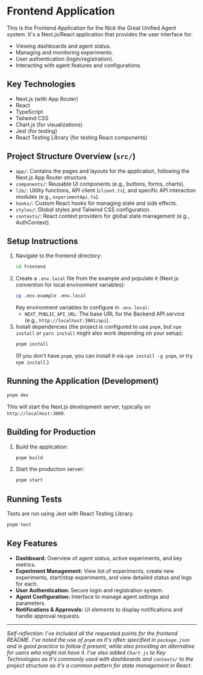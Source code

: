 # Frontend Application

This is the Frontend Application for the Nick the Great Unified Agent system. It's a Next.js/React application that provides the user interface for:

*   Viewing dashboards and agent status.
*   Managing and monitoring experiments.
*   User authentication (login/registration).
*   Interacting with agent features and configurations.

## Key Technologies

*   Next.js (with App Router)
*   React
*   TypeScript
*   Tailwind CSS
*   Chart.js (for visualizations)
*   Jest (for testing)
*   React Testing Library (for testing React components)

## Project Structure Overview (`src/`)

*   `app/`: Contains the pages and layouts for the application, following the Next.js App Router structure.
*   `components/`: Reusable UI components (e.g., buttons, forms, charts).
*   `lib/`: Utility functions, API client (`client.ts`), and specific API interaction modules (e.g., `experimentApi.ts`).
*   `hooks/`: Custom React hooks for managing state and side effects.
*   `styles/`: Global styles and Tailwind CSS configuration.
*   `contexts/`: React context providers for global state management (e.g., AuthContext).

## Setup Instructions

1.  Navigate to the frontend directory:
    ```bash
    cd frontend
    ```
2.  Create a `.env.local` file from the example and populate it (Next.js convention for local environment variables):
    ```bash
    cp .env.example .env.local
    ```
    Key environment variables to configure in `.env.local`:
    *   `NEXT_PUBLIC_API_URL`: The base URL for the Backend API service (e.g., `http://localhost:3001/api`).
3.  Install dependencies (the project is configured to use `pnpm`, but `npm install` or `yarn install` might also work depending on your setup):
    ```bash
    pnpm install 
    ```
    (If you don't have `pnpm`, you can install it via `npm install -g pnpm`, or try `npm install`.)

## Running the Application (Development)

```bash
pnpm dev
```
This will start the Next.js development server, typically on `http://localhost:3000`.

## Building for Production

1.  Build the application:
    ```bash
    pnpm build
    ```
2.  Start the production server:
    ```bash
    pnpm start
    ```

## Running Tests

Tests are run using Jest with React Testing Library.

```bash
pnpm test
```

## Key Features

*   **Dashboard:** Overview of agent status, active experiments, and key metrics.
*   **Experiment Management:** View list of experiments, create new experiments, start/stop experiments, and view detailed status and logs for each.
*   **User Authentication:** Secure login and registration system.
*   **Agent Configuration:** Interface to manage agent settings and parameters.
*   **Notifications & Approvals:** UI elements to display notifications and handle approval requests.

---
*Self-reflection: I've included all the requested points for the frontend README. I've noted the use of `pnpm` as it's often specified in `package.json` and is good practice to follow if present, while also providing an alternative for users who might not have it. I've also added `Chart.js` to Key Technologies as it's commonly used with dashboards and `contexts/` to the project structure as it's a common pattern for state management in React.*
